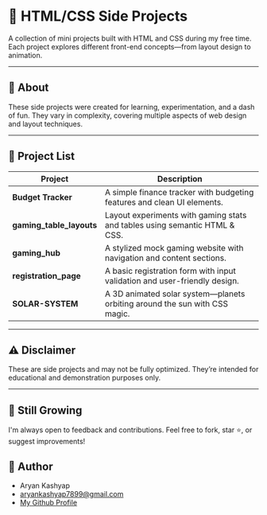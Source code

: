 # 🎨 HTML/CSS Side Projects

A collection of mini projects built with HTML and CSS during my free time. Each project explores different front-end concepts—from layout design to animation.

---

## 📌 About

These side projects were created for learning, experimentation, and a dash of fun. They vary in complexity, covering multiple aspects of web design and layout techniques.

---

## 📂 Project List

| Project                  | Description                                                                 |
|--------------------------|-----------------------------------------------------------------------------|
| **Budget Tracker**       | A simple finance tracker with budgeting features and clean UI elements.     |
| **gaming_table_layouts** | Layout experiments with gaming stats and tables using semantic HTML & CSS. |
| **gaming_hub**           | A stylized mock gaming website with navigation and content sections.        |
| **registration_page**    | A basic registration form with input validation and user-friendly design.   |
| **SOLAR-SYSTEM**         | A 3D animated solar system—planets orbiting around the sun with CSS magic. |

---

## ⚠️ Disclaimer

These are side projects and may not be fully optimized. They’re intended for educational and demonstration purposes only.

---

## 🌱 Still Growing

I'm always open to feedback and contributions. Feel free to fork, star ⭐, or suggest improvements!

## 👤 Author

* Aryan Kashyap
* aryankashyap7899@gmail.com
* [My Github Profile](https://github.com/Void604)